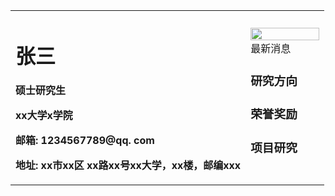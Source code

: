 <table border="0">
<tr>
<td width= "75%">
<h1>张三</h1>
<p><b>硕士研究生</b></p>
<p><b>xx大学x学院</b></p>
<p><b>邮箱: 1234567789@qq. com</b></p>
<p><b>地址: xx市xx区 xx路xx号xx大学，xx楼，邮编xxx</b></p>
</td>
<td width=" 25%">
<img src=" /zhengjianzhao.jpg" width=" 100%”>
%插入证件照代码
</td>
</tr>
</table>
### 个人信息

### 最新消息
### 研究方向
### 荣誉奖励
### 项目研究
